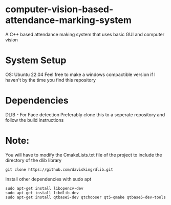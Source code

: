 # computer-vision-based-attendance-marking-system
A C++ based attendance making system that uses basic GUI and computer vision

# System Setup
OS: Ubuntu 22.04
Feel free to make a windows compactible version if I haven't by the time you find this repository

# Dependencies
DLIB - For Face detection
Preferably clone this to a seperate repository and follow the build instructions
# Note:
You will have to modify the CmakeLists.txt file of the project to include the directory of the dlib library
```
git clone https://github.com/davisking/dlib.git
```
Install other dependencies with sudo apt
```
sudo apt-get install libopencv-dev
sudo apt-get install libdlib-dev
sudo apt-get install qtbase5-dev qtchooser qt5-qmake qtbase5-dev-tools
```
